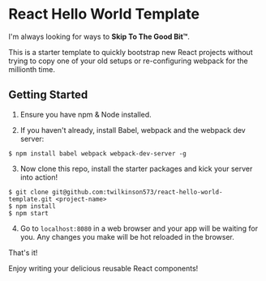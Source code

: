 React Hello World Template
========
I'm always looking for ways to **Skip To The Good Bit™**.

This is a starter template to quickly bootstrap new React projects without trying to copy one of your old setups or re-configuring webpack for the millionth time.

## Getting Started

1. Ensure you have npm & Node installed.

2. If you haven't already, install Babel, webpack and the webpack dev server:
```Shell
$ npm install babel webpack webpack-dev-server -g
```

3. Now clone this repo, install the starter packages and kick your server into action!
```Shell
$ git clone git@github.com:twilkinson573/react-hello-world-template.git <project-name>
$ npm install
$ npm start
```

4. Go to `localhost:8080` in a web browser and your app will be waiting for you. Any changes you make will be hot reloaded in the browser.

That's it!

Enjoy writing your delicious reusable React components!
